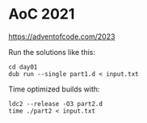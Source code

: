 # AoC 2021

https://adventofcode.com/2023

Run the solutions like this:

```
cd day01
dub run --single part1.d < input.txt
```

Time optimized builds with:

```
ldc2 --release -O3 part2.d
time ./part2 < input.txt
```